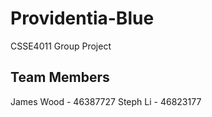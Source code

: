 # Providentia-Blue
CSSE4011 Group Project

## Team Members 
James Wood - 46387727
Steph Li - 46823177